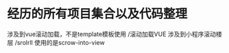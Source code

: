 # 经历的所有项目集合以及代码整理

涉及到vue滚动加载，不是template模板使用 /滚动加载VUE</hr>
涉及到小程序滚动楼层 /srolrll 使用的是scrow-into-view</hr>
